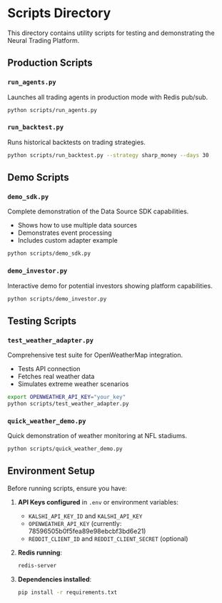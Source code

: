 # Scripts Directory

This directory contains utility scripts for testing and demonstrating the Neural Trading Platform.

## Production Scripts

### `run_agents.py`
Launches all trading agents in production mode with Redis pub/sub.
```bash
python scripts/run_agents.py
```

### `run_backtest.py`
Runs historical backtests on trading strategies.
```bash
python scripts/run_backtest.py --strategy sharp_money --days 30
```

## Demo Scripts

### `demo_sdk.py`
Complete demonstration of the Data Source SDK capabilities.
- Shows how to use multiple data sources
- Demonstrates event processing
- Includes custom adapter example
```bash
python scripts/demo_sdk.py
```

### `demo_investor.py`
Interactive demo for potential investors showing platform capabilities.
```bash
python scripts/demo_investor.py
```

## Testing Scripts

### `test_weather_adapter.py`
Comprehensive test suite for OpenWeatherMap integration.
- Tests API connection
- Fetches real weather data
- Simulates extreme weather scenarios
```bash
export OPENWEATHER_API_KEY="your_key"
python scripts/test_weather_adapter.py
```

### `quick_weather_demo.py`
Quick demonstration of weather monitoring at NFL stadiums.
```bash
python scripts/quick_weather_demo.py
```

## Environment Setup

Before running scripts, ensure you have:

1. **API Keys configured** in `.env` or environment variables:
   - `KALSHI_API_KEY_ID` and `KALSHI_API_KEY`
   - `OPENWEATHER_API_KEY` (currently: 78596505b0f5fea89e98ebcbf3bd6e21)
   - `REDDIT_CLIENT_ID` and `REDDIT_CLIENT_SECRET` (optional)

2. **Redis running**:
   ```bash
   redis-server
   ```

3. **Dependencies installed**:
   ```bash
   pip install -r requirements.txt
   ```